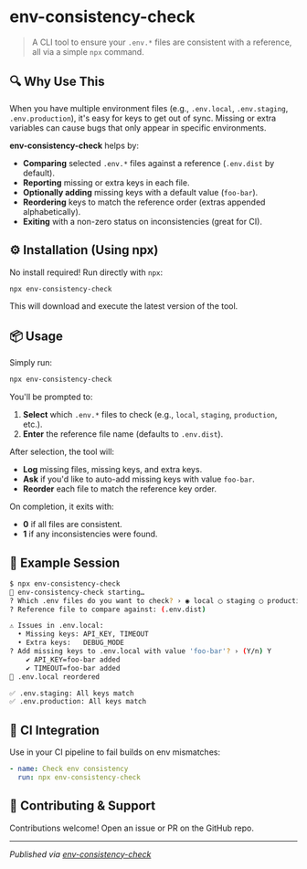 # env-consistency-check

> A CLI tool to ensure your `.env.*` files are consistent with a reference, all via a simple `npx` command.

## 🔍 Why Use This

When you have multiple environment files (e.g., `.env.local`, `.env.staging`, `.env.production`), it's easy for keys to get out of sync. Missing or extra variables can cause bugs that only appear in specific environments.

**env-consistency-check** helps by:

-   **Comparing** selected `.env.*` files against a reference (`.env.dist` by default).
-   **Reporting** missing or extra keys in each file.
-   **Optionally adding** missing keys with a default value (`foo-bar`).
-   **Reordering** keys to match the reference order (extras appended alphabetically).
-   **Exiting** with a non-zero status on inconsistencies (great for CI).

## ⚙️ Installation (Using npx)

No install required! Run directly with `npx`:

```bash
npx env-consistency-check
```

This will download and execute the latest version of the tool.

## 📦 Usage

Simply run:

```bash
npx env-consistency-check
```

You'll be prompted to:

1. **Select** which `.env.*` files to check (e.g., `local`, `staging`, `production`, etc.).
2. **Enter** the reference file name (defaults to `.env.dist`).

After selection, the tool will:

-   **Log** missing files, missing keys, and extra keys.
-   **Ask** if you'd like to auto-add missing keys with value `foo-bar`.
-   **Reorder** each file to match the reference key order.

On completion, it exits with:

-   **0** if all files are consistent.
-   **1** if any inconsistencies were found.

## 🚀 Example Session

```bash
$ npx env-consistency-check
🔧 env-consistency-check starting…
? Which .env files do you want to check? › ◉ local ◯ staging ◯ production
? Reference file to compare against: (.env.dist)

⚠️ Issues in .env.local:
  • Missing keys: API_KEY, TIMEOUT
  • Extra keys:   DEBUG_MODE
? Add missing keys to .env.local with value 'foo-bar'? › (Y/n) Y
    ✔ API_KEY=foo-bar added
    ✔ TIMEOUT=foo-bar added
🔄 .env.local reordered

✅ .env.staging: All keys match
✅ .env.production: All keys match
```

## 🎯 CI Integration

Use in your CI pipeline to fail builds on env mismatches:

```yaml
- name: Check env consistency
  run: npx env-consistency-check
```

## 🤝 Contributing & Support

Contributions welcome! Open an issue or PR on the GitHub repo.

---

_Published via [env-consistency-check](https://www.npmjs.com/package/env-consistency-check)_
